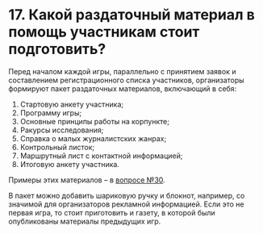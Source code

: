 # 17. Какой раздаточный материал в помощь участникам стоит подготовить?

Перед началом каждой игры, параллельно с принятием заявок и составлением регистрационного списка участников, организаторы формируют пакет раздаточных материалов, включающий в себя:

1. Стартовую анкету участника;
2. Программу игры;
3. Основные принципы работы на корпункте;
4. Ракурсы исследования;
5. Справка о малых журналистских жанрах;
6. Контрольный листок;
7. Маршрутный лист с контактной информацией;
8. Итоговую анкету участника.

Примеры этих материалов – в [вопросе №30](../30.-a-gde-mozhno-posmotret-primery/).

В пакет можно добавить шариковую ручку и блокнот, например, со значимой для организаторов рекламной информацией. Если это не первая игра, то стоит приготовить и газету, в которой были опубликованы материалы предыдущих игр.
